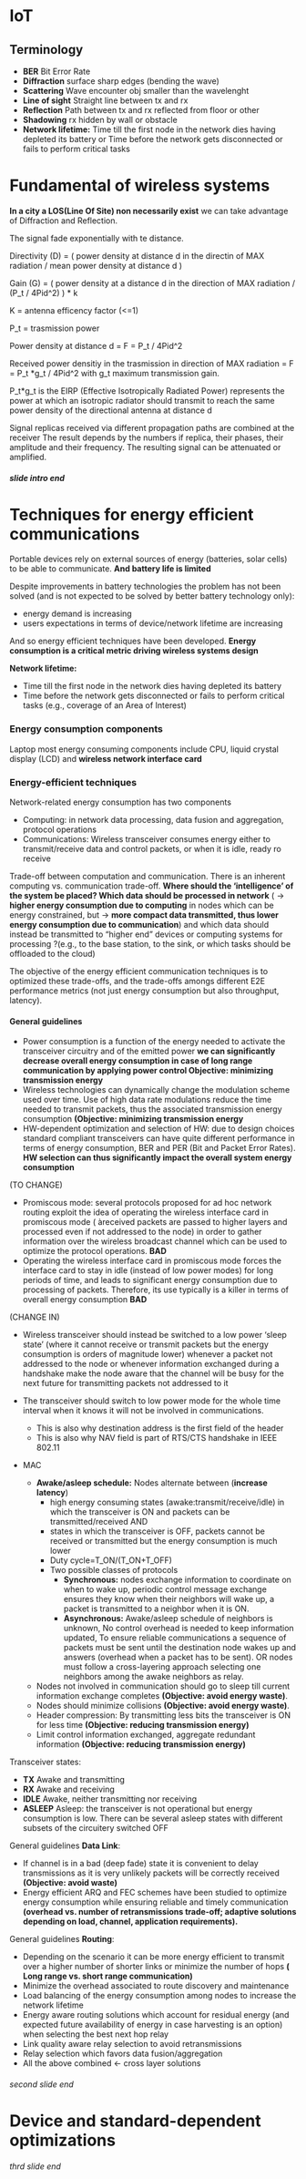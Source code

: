 # IoT

## Terminology
- **BER** Bit Error Rate
- **Diffraction** surface sharp edges (bending the wave)
- **Scattering** Wave encounter obj smaller than the wavelenght
- **Line of sight** Straight line between tx and rx
- **Reflection** Path between tx and rx reflected from floor or other
- **Shadowing** rx hidden by wall or obstacle 
- **Network lifetime:** Time till the first node in the network dies having depleted its battery or Time before the network gets disconnected or fails to perform critical tasks
 
# Fundamental of wireless systems
**In a city a LOS(Line Of Site) non necessarily exist** we can take advantage of Diffraction and Reflection.

The signal fade exponentially with te distance.


Directivity (D) = ( power density at distance d in the directin of MAX radiation / mean power density at distance d )


Gain (G) = ( power density at a distance d in the direction of MAX radiation / (P_t / 4Pid^2) ) * k


K = antenna efficency factor (<=1)


P_t = trasmission power


Power density at distance d = F = P_t / 4Pid^2


Received power densitiy in the trasmission in direction of MAX radiation = F = P_t *g_t / 4Pid^2   with g_t maximum transmission gain.


P_t*g_t is the EIRP (Effective Isotropically Radiated Power) represents the power at which an isotropic radiator should transmit to reach the same power density of the directional antenna at distance d

Signal replicas received via different propagation paths are combined at the receiver The result depends by the numbers if replica, their phases, their amplitude and their frequency. The resulting signal can be attenuated or amplified.

###### **slide intro end**

# Techniques for energy efficient communications

Portable devices rely on external sources of energy (batteries, solar cells) to be able to communicate. **And battery life is limited**

Despite improvements in battery technologies the problem
has not been solved (and is not expected to be solved by
better battery technology only):
- energy demand is increasing
- users expectations in terms of device/network lifetime are increasing
  
And so energy efficient techniques have been developed. **Energy consumption is a critical metric driving wireless systems design**

**Network lifetime:**
- Time till the first node in the network dies having depleted its battery
- Time before the network gets disconnected or fails to perform critical tasks (e.g., coverage of an Area of Interest)

### Energy consumption components
Laptop most energy consuming components include CPU, liquid crystal display (LCD) and **wireless network interface card**

### Energy-efficient techniques
Network-related energy consumption has two components
- Computing: in network data processing, data fusion and aggregation, protocol operations
- Communications: Wireless transceiver consumes energy either to transmit/receive data and control packets, or when it is idle, ready ro receive

Trade-off between computation and communication. There is an inherent computing vs. communication trade-off. **Where should the ‘intelligence’ of the system be placed? Which data should be processed in network**
( -> **higher energy consumption due to computing** in nodes which can be energy constrained, but -> **more compact data transmitted, thus lower energy consumption due to communication**) and which data should instead be transmitted to “higher end” devices or computing systems for processing ?(e.g., to the base station, to the sink, or which tasks should be offloaded to the cloud)


The objective of the energy efficient communication techniques is to optimized these trade-offs, and the trade-offs amongs different E2E performance metrics (not just energy consumption but also throughput, latency).

#### General guidelines

- Power consumption is a function of the energy needed to activate the transceiver circuitry and of the emitted power **we can significantly decrease overall energy consumption in case of long range communication by applying power control Objective: minimizing transmission energy**
- Wireless technologies can dynamically change the modulation scheme used over time. Use of high data rate modulations reduce the time needed to transmit packets, thus the associated transmission energy consumption **(Objective: minimizing transmission energy**
- HW-dependent optimization and selection of HW: due to design choices standard compliant transceivers can have quite different performance in terms of energy consumption, BER and PER (Bit and Packet Error Rates). **HW selection can thus significantly impact the overall system energy consumption**


(TO CHANGE)

- Promiscous mode: several protocols proposed for ad hoc network routing exploit the idea of operating the wireless interface card in promiscous mode ( àreceived packets are passed to higher layers and processed even if not addressed to the node) in order to gather information over the wireless broadcast channel which can be used to optimize the protocol operations. **BAD**
- Operating the wireless interface card in promiscous mode forces the interface card to stay in idle (instead of low power modes) for long periods of time, and leads to significant energy consumption due to processing of packets. Therefore, its use typically is a killer in terms of overall energy consumption **BAD**


(CHANGE IN)
- Wireless transceiver should instead be switched to a low power ‘sleep state’ (where it cannot receive or transmit packets but the energy consumption is orders of magnitude lower) whenever a packet not addressed to the node or whenever information exchanged during a handshake make the node aware that the channel will be busy for the next future for transmitting packets not addressed to it
- The transceiver should switch to low power mode for the whole time interval when it knows it will not be involved in communications.
  - This is also why destination address is the first field of the header
  - This is also why NAV field is part of RTS/CTS handshake in IEEE 802.11


- MAC
  - **Awake/asleep schedule:** Nodes alternate between (**increase latency**)
    - high energy consuming states (awake:transmit/receive/idle) in which the transceiver is ON and packets can be transmitted/received AND
    - states in which the transceiver is OFF, packets cannot be received or transmitted but the energy consumption is much lower
    - Duty cycle=T_ON/(T_ON+T_OFF)
    - Two possible classes of protocols
      - **Synchronous:**  nodes exchange information to coordinate on when to wake up, periodic control message exchange ensures they know when their neighbors will wake up, a packet is transmitted to a neighbor when it is ON.
      - **Asynchronous:** Awake/asleep schedule of neighbors is unknown, No control overhead is needed to keep information updated, To ensure reliable communications a sequence of packets must be sent until the destination node wakes up and answers (overhead when a packet has to be sent). OR nodes must follow a cross-layering approach selecting one neighbors among the awake neighbors as relay.
  - Nodes not involved in communication should go to sleep till current information exchange completes **(Objective: avoid energy waste)**.
  - Nodes should minimize collisions **(Objective: avoid energy waste)**.
  - Header compression: By transmitting less bits the transceiver is ON for less time **(Objective: reducing transmission energy)**
  - Limit control information exchanged, aggregate redundant information **(Objective: reducing transmission energy)**


Transceiver states:
- **TX** Awake and transmitting
- **RX** Awake and receiving
- **IDLE** Awake, neither transmitting nor receiving
- **ASLEEP** Asleep: the transceiver is not operational but energy consumption is low. There can be several asleep states with different subsets of the circuitery switched OFF


General guidelines **Data Link**:
- If channel is in a bad (deep fade) state it is convenient to delay transmissions as it is very unlikely packets will be correctly received **(Objective: avoid waste)**
- Energy efficient ARQ and FEC schemes have been studied to optimize energy consumption while ensuring reliable and timely communication **(overhead vs. number of retransmissions trade-off; adaptive solutions depending on load, channel, application requirements).**


General guidelines **Routing**:
- Depending on the scenario it can be more energy efficient to transmit over a higher number of shorter links or minimize the number of hops **( Long range vs. short range communication)**
- Minimize the overhead associated to route discovery and maintenance
- Load balancing of the energy consumption among nodes to increase the network lifetime
- Energy aware routing solutions which account for residual energy (and expected future availability of energy in case harvesting is an option) when selecting the best next hop relay
- Link quality aware relay selection to avoid retransmissions
- Relay selection which favors data fusion/aggregation
- All the above combined <- cross layer solutions

###### second slide end

# Device and standard-dependent optimizations


###### thrd slide end

